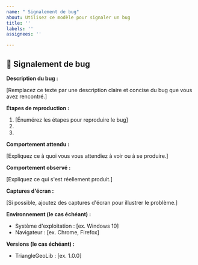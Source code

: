 ```yaml
---
name: " Signalement de bug"
about: Utilisez ce modèle pour signaler un bug
title: ''
labels: ''
assignees: ''

---
```


## 🐞 Signalement de bug

**Description du bug :**

[Remplacez ce texte par une description claire et concise du bug que vous avez rencontré.]

**Étapes de reproduction :**

1. [Énumérez les étapes pour reproduire le bug]
2. 
3. 

**Comportement attendu :**

[Expliquez ce à quoi vous vous attendiez à voir ou à se produire.]

**Comportement observé :**

[Expliquez ce qui s'est réellement produit.]

**Captures d'écran :**

[Si possible, ajoutez des captures d'écran pour illustrer le problème.]

**Environnement (le cas échéant) :**

- Système d'exploitation : [ex. Windows 10]
- Navigateur : [ex. Chrome, Firefox]

**Versions (le cas échéant) :**

- TriangleGeoLib : [ex. 1.0.0]

